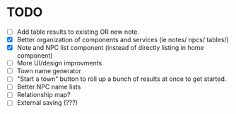 # TODO

- [ ] Add table results to existing OR new note.
- [x] Better organization of components and services (ie notes/ npcs/ tables/)
- [x] Note and NPC list component (instead of directly listing in home component)
- [ ] More UI/design improvments
- [ ] Town name generator
- [ ] "Start a town" button to roll up a bunch of results at once to get started.
- [ ] Better NPC name lists
- [ ] Relationship map?
- [ ] External saving (???)
